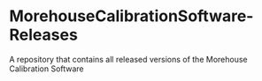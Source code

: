 # MorehouseCalibrationSoftware-Releases
A repository that contains all released versions of the Morehouse Calibration Software
